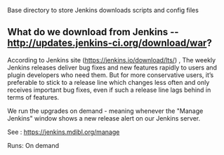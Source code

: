 Base directory to store Jenkins downloads scripts and config files

## What do we download from Jenkins -- http://updates.jenkins-ci.org/download/war?


According to Jenkins site (https://jenkins.io/download/lts/) , 
The weekly Jenkins releases deliver bug fixes and new features rapidly to users 
and plugin developers who need them. But for more conservative users, it’s preferable to stick to a release line which 
changes less often and only receives important bug fixes, even if such a release line lags behind in terms of features.

We run the upgrades on demand - meaning whenever the "Manage Jenkins" window shows  a new release alert on our Jenkins server.

See : https://jenkins.mdibl.org/manage

Runs: On demand
